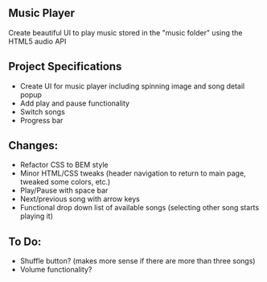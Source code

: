 ## Music Player

Create beautiful UI to play music stored in the "music folder" using the HTML5 audio API

## Project Specifications

- Create UI for music player including spinning image and song detail popup
- Add play and pause functionality
- Switch songs
- Progress bar

## Changes:
- Refactor CSS to BEM style
- Minor HTML/CSS tweaks (header navigation to return to main page, tweaked some colors, etc.)
- Play/Pause with space bar
- Next/previous song with arrow keys
- Functional drop down list of available songs (selecting other song starts playing it)

## To Do:
- Shuffle button? (makes more sense if there are more than three songs)
- Volume functionality?